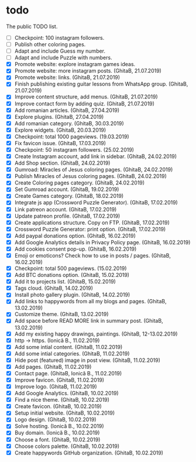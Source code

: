 # todo
The public TODO list.

- [ ] Checkpoint: 100 instagram followers.
- [ ] Publish other coloring pages.
- [ ] Adapt and include Guess my number.
- [ ] Adapt and include Puzzle with numbers.
- [x] Promote website: explore instagram games ideas.
- [x] Promote website: more instagram posts. (GhitaB, 21.07.2019)
- [x] Promote website: links. (GhitaB, 21.07.2019)
- [x] Finish publishing existing guitar lessons from WhatsApp group. (GhitaB, 21.07.2019)  
- [x] Improve content structure, add menus. (GhitaB, 21.07.2019) 
- [x] Improve contact form by adding quiz. (GhitaB, 21.07.2019) 
- [x] Add romanian articles. (GhitaB, 27.04.2019)
- [x] Explore plugins. (GhitaB, 27.04.2019)
- [x] Add romanian category. (GhitaB, 30.03.2019)
- [x] Explore widgets. (GhitaB, 20.03.2019)
- [x] Checkpoint: total 1000 pageviews. (19.03.2019)
- [x] Fix favicon issue. (GhitaB, 17.03.2019)
- [x] Checkpoint: 50 instagram followers. (25.02.2019)
- [x] Create Instagram account, add link in sidebar. (GhitaB, 24.02.2019)
- [x] Add Shop section. (GhitaB, 24.02.2019)
- [x] Gumroad: Miracles of Jesus coloring pages. (GhitaB, 24.02.2019)
- [x] Publish Miracles of Jesus coloring pages. (GhitaB, 24.02.2019)
- [x] Create Coloring pages category. (GhitaB, 24.02.2019)
- [x] Set Gumroad account. (GhitaB, 19.02.2019)
- [x] Create Games category. (GhitaB, 18.02.2019)
- [x] Integrate js app (Crossword Puzzle Generator). (GhitaB, 17.02.2019)
- [x] Link patreon account. (GhitaB, 17.02.2019)
- [x] Update patreon profile. (GhitaB, 17.02.2019)
- [x] Create applications structure. Copy on FTP. (GhitaB, 17.02.2019)
- [x] Crossword Puzzle Generator: print option. (GhitaB, 17.02.2019)
- [x] Add paypal donations option. (GhitaB, 16.02.2019)
- [x] Add Google Analytics details in Privacy Policy page. (GhitaB, 16.02.2019)
- [x] Add cookies consent pop-up. (GhitaB, 16.02.2019)
- [x] Emoji or emoticons? Check how to use in posts / pages. (GhitaB, 16.02.2019)
- [x] Checkpoint: total 500 pageviews. (15.02.2019)
- [x] Add BTC donations option. (GhitaB, 15.02.2019)
- [x] Add it to projects list. (GhitaB, 15.02.2019)
- [x] Tags cloud. (GhitaB, 14.02.2019)
- [x] Install photo gallery plugin. (GhitaB, 14.02.2019)
- [x] Add links to happywords from all my blogs and pages. (GhitaB, 13.02.2019)
- [x] Customize theme. (GhitaB, 13.02.2019)
- [x] Add space before READ MORE link in summary post. (GhitaB, 13.02.2019)
- [x] Add my existing happy drawings, paintings. (GhitaB, 12-13.02.2019)
- [x] http -> https. (Ionică B., 11.02.2019)
- [x] Add some intial content. (GhitaB, 11.02.2019)
- [x] Add some intial categories. (GhitaB, 11.02.2019)
- [x] Hide post (featured) image in post view. (GhitaB, 11.02.2019)
- [x] Add pages. (GhitaB, 11.02.2019)
- [x] Contact page. (GhitaB, Ionică B., 11.02.2019)
- [x] Improve favicon. (GhitaB, 11.02.2019)
- [x] Improve logo. (GhitaB, 11.02.2019)
- [x] Add Google Analytics. (GhitaB, 10.02.2019)
- [x] Find a nice theme. (GhitaB, 10.02.2019)
- [x] Create favicon. (GhitaB, 10.02.2019)
- [x] Setup initial website. (GhitaB, 10.02.2019)
- [x] Logo design. (GhitaB, 10.02.2019)
- [x] Solve hosting. (Ionică B., 10.02.2019)
- [x] Buy domain. (Ionică B., 10.02.2019)
- [x] Choose a font. (GhitaB, 10.02.2019)
- [x] Choose colors palette. (GhitaB, 10.02.2019)
- [x] Create happywords GitHub organization. (GhitaB, 10.02.2019)

